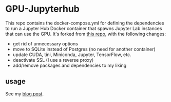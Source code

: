 # GPU-Jupyterhub

This repo contains the docker-compose.yml for defining the dependencies to run a Jupyter Hub Docker container that spawns Jupyter Lab instances that can use the GPU. It's forked from [this repo](https://github.com/whlteXbread/GPU-Jupyterhub), with the following changes:

- get rid of unnecessary options
- move to SQLite instead of Postgres (no need for another container)
- update CUDA, tini, Miniconda, Jupyter, TensorFlow, etc.
- deactivate SSL (I use a reverse proxy)
- add/remove packages and dependencies to my liking

## usage

See my [blog post](https://kylrth.com/post/jupyter-lab/).
